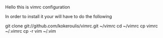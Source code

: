 Hello this is vimrc configuration

In order to install it your will have to do the following

git clone git://github.com/kokeroulis/vimrc.git ~/vimrc
cd ~/vimrc
cp vimrc ~/.vimrc
cp -r vim ~/.vim
